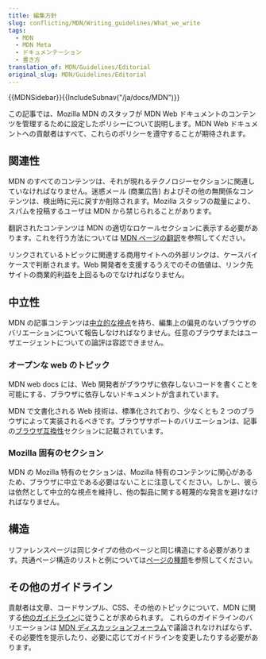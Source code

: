 ```yaml
---
title: 編集方針
slug: conflicting/MDN/Writing_guidelines/What_we_write
tags:
  - MDN
  - MDN Meta
  - ドキュメンテーション
  - 書き方
translation_of: MDN/Guidelines/Editorial
original_slug: MDN/Guidelines/Editorial
---
```

{{MDNSidebar}}{{IncludeSubnav("/ja/docs/MDN")}}

この記事では、Mozilla MDN のスタッフが MDN Web ドキュメントのコンテンツを管理するために設定したポリシーについて説明します。MDN Web ドキュメントへの貢献者はすべて、これらのポリシーを遵守することが期待されます。

## 関連性

MDN のすべてのコンテンツは、それが現れるテクノロジーセクションに関連していなければなりません。迷惑メール (商業広告) およびその他の無関係なコンテンツは、検出時に元に戻すか削除されます。Mozilla スタッフの裁量により、スパムを投稿するユーザは MDN から禁じられることがあります。

翻訳されたコンテンツは MDN の適切なロケールセクションに表示する必要があります。これを行う方法については [MDN ページの翻訳](/ja/docs/MDN/Contribute/Localize/Translating_pages)を参照してください。

リンクされているトピックに関連する商用サイトへの外部リンクは、ケースバイケースで判断されます。Web 開発者を支援するうえでのその価値は、リンク先サイトの商業的利益を上回るものでなければなりません。

## 中立性

MDN の記事コンテンツは[中立的な視点](https://ja.wikipedia.org/wiki/Wikipedia:%E4%B8%AD%E7%AB%8B%E7%9A%84%E3%81%AA%E8%A6%B3%E7%82%B9)を持ち、編集上の偏見のないブラウザのバリエーションについて報告しなければなりません。任意のブラウザまたはユーザエージェントについての論評は容認できません。

### オープンな web のトピック

MDN web docs には、Web 開発者がブラウザに依存しないコードを書くことを可能にする、ブラウザに依存しないドキュメントが含まれています。

MDN で文書化される Web 技術は、標準化されており、少なくとも 2 つのブラウザによって実装されるべきです。ブラウザサポートのバリエーションは、記事の[ブラウザ互換性](/ja/docs/MDN/Contribute/Structures/Compatibility_tables)セクションに記載されています。

### Mozilla 固有のセクション

MDN の Mozilla 特有のセクションは、Mozilla 特有のコンテンツに関心があるため、ブラウザに中立である必要はないことに注意してください。しかし、彼らは依然として中立的な視点を維持し、他の製品に関する軽蔑的な発言を避けなければなりません。

## 構造

リファレンスページは同じタイプの他のページと同じ構造にする必要があります。共通ページ構造のリストと例については[ページの種類](/ja/docs/MDN/Contribute/Structures/Page_types)を参照してください。

## その他のガイドライン

貢献者は文章、コードサンプル、CSS、その他のトピックについて、MDN に関する[他のガイドライン](/ja/docs/MDN/Contribute/Guidelines)に従うことが求められます。 これらのガイドラインのバリエーションは [MDN ディスカッションフォーラム](https://discourse.mozilla.org/c/mdn)で議論されなければならず、その必要性を提示したり、必要に応じてガイドラインを変更したりする必要があります。
